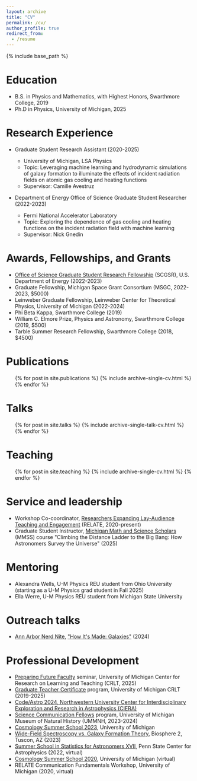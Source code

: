 ```yaml
---
layout: archive
title: "CV"
permalink: /cv/
author_profile: true
redirect_from:
  - /resume
---
```


{% include base_path %}

Education
======
* B.S. in Physics and Mathematics, with Highest Honors, Swarthmore College, 2019
* Ph.D in Physics, University of Michigan, 2025

Research Experience
======
* Graduate Student Research Assistant (2020-2025)
  * University of Michigan, LSA Physics
  * Topic: Leveraging machine learning and hydrodynamic simulations of galaxy formation to illuminate the effects of
incident radiation fields on atomic gas cooling and heating functions
  * Supervisor: Camille Avestruz

* Department of Energy Office of Science Graduate Student Researcher (2022-2023)
  * Fermi National Accelerator Laboratory
  * Topic: Exploring the dependence of gas cooling and heating functions on the incident radiation field with machine learning
  * Supervisor: Nick Gnedin

Awards, Fellowships, and Grants
======
* <a href = 'https://science.osti.gov/wdts/scgsr'>Office of Science Graduate Student Research Fellowship</a> (SCGSR), U.S. Department of Energy (2022-2023)
* Graduate Fellowship, Michigan Space Grant Consortium (MSGC, 2022-2023, $5000)
* Leinweber Graduate Fellowship, Leinweber Center for Theoretical Physics, University of Michigan (2022-2024)
* Phi Beta Kappa, Swarthmore College (2019)
* William C. Elmore Prize, Physics and Astronomy, Swarthmore College (2019, $500)
* Tarble Summer Research Fellowship, Swarthmore College (2018, $4500)

Publications
======
  <ul>{% for post in site.publications %}
    {% include archive-single-cv.html %}
  {% endfor %}</ul>
  
Talks
======
  <ul>{% for post in site.talks %}
    {% include archive-single-talk-cv.html %}
  {% endfor %}</ul>
  
Teaching
======
  <ul>{% for post in site.teaching %}
    {% include archive-single-cv.html %}
  {% endfor %}</ul>
  
Service and leadership
======
* Workshop Co-coordinator, <a href = 'https://www.learntorelate.org/'>Researchers Expanding Lay-Audience Teaching and Engagement</a> (RELATE, 2020-present)
* Graduate Student Instructor, <a href = 'https://sites.lsa.umich.edu/mmss/'>Michigan Math and Science Scholars</a> (MMSS) course "Climbing the Distance Ladder to the Big Bang: How Astronomers Survey the Universe" (2025)

Mentoring
======
* Alexandra Wells, U-M Physics REU student from Ohio University (starting as a U-M Physics grad student in Fall 2025)
* Ella Werre, U-M Physics REU student from Michigan State University

Outreach talks
======
* <a href = 'https://annarbor.nerdnite.com/'>Ann Arbor Nerd Nite</a>, <a href = 'https://www.youtube.com/live/GgL_qnFrjjk?si=M1ms1qAnxhN9wJFe&t=438'>"How It's Made: Galaxies"</a> (2024)

Professional Development
======
* <a href = 'https://crlt.umich.edu/programs/pffseminar'>Preparing Future Faculty</a> seminar, University of Michigan Center for Research on Learning and Teaching (CRLT, 2025)
* <a href = 'https://crlt.umich.edu/um.gtc'>Graduate Teacher Certificate</a> program, University of Michigan CRLT (2019-2025)
* <a href = 'https://ciera.northwestern.edu/programs/code-astro/'>Code/Astro 2024, Northwestern University Center for Interdisciplinary Exploration and Research in Astrophysics (CIERA)
* <a href = 'https://lsa.umich.edu/ummnh/u-m-community/u-m-faculty/science-communication-fellows.html'>Science Communication Fellows</a> program, University of Michigan Museum of Natural History (UMMNH, 2023-2024)
* <a href = 'https://johannesulf.github.io/cosmology-school-2023/'>Cosmology Summer School 2023</a>, University of Michigan 
* <a href = 'https://galaxy-formation-meeting.org/'>Wide-Field Spectroscopy vs. Galaxy Formation Theory</a>, Biosphere 2, Tuscon, AZ (2023)
* <a href = 'https://sites.psu.edu/astrostatistics/su22/'>Summer School in Statistics for Astronomers XVII</a>, Penn State Center for Astrophysics (2022, virtual)
* <a href = 'https://sites.google.com/a/umich.edu/cosmology-summer-school-2020/'>Cosmology Summer School 2020</a>, University of Michigan (virtual)
* RELATE Communication Fundamentals Workshop, University of Michigan (2020, virtual)

